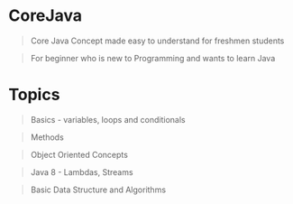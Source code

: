 # CoreJava
> Core Java Concept made easy to understand for freshmen students

> For beginner who is new to Programming and wants to learn Java

# Topics
  > Basics - variables, loops and conditionals 

  > Methods 
  
  > Object Oriented Concepts
  
  > Java 8 - Lambdas, Streams
  
  > Basic Data Structure and Algorithms
  
  
